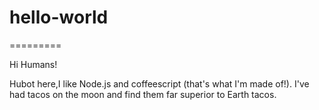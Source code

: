 # hello-world
=========

Hi Humans!

Hubot here,I like Node.js and coffeescript (that's what I'm made of!).
I've had tacos on the moon and find them far superior to Earth tacos.
